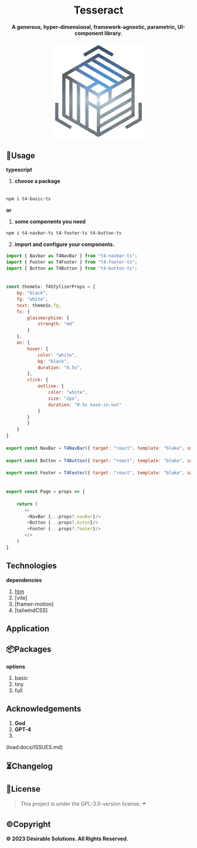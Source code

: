 <!-- ⚠️ This README has been generated from the file(s) "DOCUMENTATION.md" ⚠️--><h1 align="center">Tesseract</h1>
<h4 align="center">A generous, hyper-dimensional, framework-agnostic, parametric, UI-component library.</h4>

<h4 align="center"><img src="https://github.com/desirablesolutions/tesseract/blob/main/docs/logo.png" height="260px" width="260px"></h4>

<h2>🌟Usage</h2>

**typescript**

1. **choose a package**

```bash

npm i t4-basic-ts

```

**or**

1. **some components you need**

```bash
npm i t4-navbar-ts t4-footer-ts t4-button-ts
```

2. **import and configure your components.**

```javascript
import { Navbar as T4NavBar } from "t4-navbar-ts";
import { Footer as T4Footer } from "t4-footer-ts";
import { Button as T4Button } from "t4-button-ts";


const themeSx: T4StylizerProps = {
    bg: "black",
    fg: "white",
    text: themeSx.fg,
    fx: {
        glassmorphism: {
            strength: "md"
        }
    },
    on: {
        hover: {
            color: "white",
            bg: "black",
            duration: "0.5s",
        },
        click: {
            outline: {
                color: "white",
                size: "2px",
                duration: "0.5s ease-in-out"
            }
        }
        }
    }
}

export const NavBar = T4NavBar({ target: "react", template: "blake", sx: themeSx })

export const Button = T4Button({ target: "react", template: "blake", sx: themeSx })

export const Footer = T4Footer({ target: "react", template: "blake", sx: themeSx })


export const Page = props => {

    return (
       <>
        <NavBar {...props?.navBar}/>
        <Button {...props?.buton}/>
        <Footer {...props?.footer}/>
       </>
    )
}
```

<h2>Technologies</h2>

**dependencies**
1. [htm](https://www.npmjs.com/package/htm)
2. [vite]
3. [framer-motion]
4. [tailwindCSS]
<h2>Application</h2>
<h2>📦Packages</h2>

**options**

1. basic
2. tiny
3. full
<h2>Acknowledgements</h2>

1. **God** 
2. **GPT-4**
3. 
(load:docs/ISSUES.md)
<h2>⏳Changelog</h2>

<h2>📜License</h2>

> This project is under the GPL-3.0-version license. ☂️

<h2>©️Copyright</h2>

**©️ 2023 Désirable Solutions. All Rights Reserved.**


